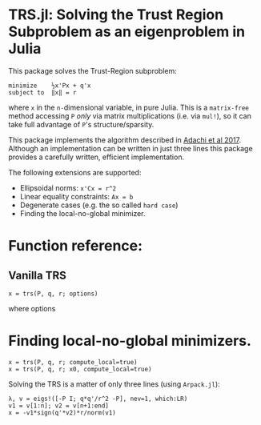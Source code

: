 # TRS.jl: Solving the Trust Region Subproblem as an eigenproblem in Julia

This package solves the Trust-Region subproblem:
```
minimize    ½x'Px + q'x
subject to  ‖x‖ = r
```
where `x` in the `n-`dimensional variable, in pure Julia. This is a `matrix-free` method accessing `P` *only* via matrix multiplications (i.e. via `mul!`), so it can take full advantage of `P`'s structure/sparsity.

This package implements the algorithm described in [Adachi et al 2017](https://epubs.siam.org/doi/abs/10.1137/16M1058200). Although an implementation can be written in just three lines this package provides a carefully written, efficient implementation.

The following extensions are supported:
* Ellipsoidal norms: `x'Cx = r^2`
* Linear equality constraints: `Ax = b`
* Degenerate cases (e.g. the so called `hard case`)
* Finding the local-no-global minimizer.

# Function reference:
## Vanilla TRS
```
x = trs(P, q, r; options)
```
where options 

## 

# Finding local-no-global minimizers.
```
x = trs(P, q, r; compute_local=true)
x = trs(P, q, r; x0, compute_local=true)
```

Solving the TRS is a matter of only three lines (using `Arpack.jl`):
```
λ, v = eigs!([-P I; q*q'/r^2 -P], nev=1, which:LR)
v1 = v[1:n]; v2 = v[n+1:end]
x = -v1*sign(q'*v2)*r/norm(v1)
```
